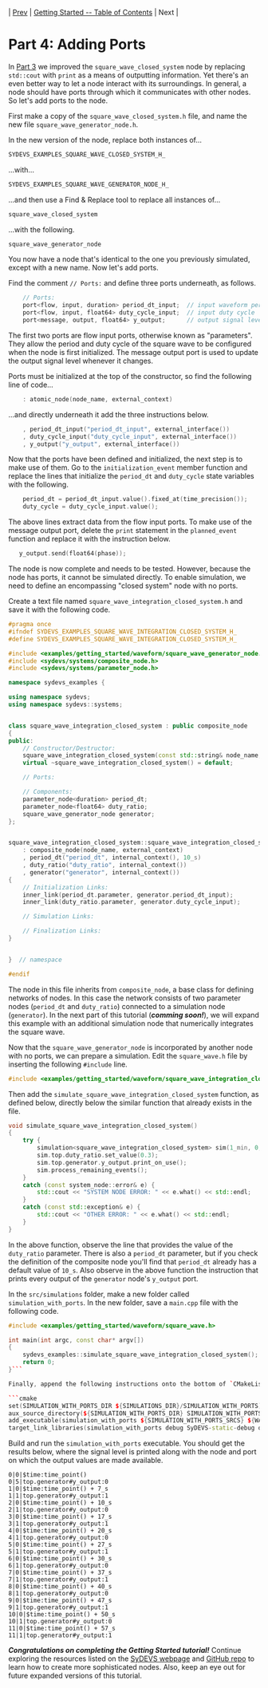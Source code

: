 | [Prev](part03.html) | [Getting Started -- Table of Contents](index.html) | Next |
# Part 4: Adding Ports

In [Part 3](getting_started_part03.html) we improved the `square_wave_closed_system` node by replacing `std::cout` with `print` as a means of outputting information. Yet there's an even better way to let a node interact with its surroundings. In general, a node should have ports through which it communicates with other nodes. So let's add ports to the node.

First make a copy of the `square_wave_closed_system.h` file, and name the new file `square_wave_generator_node.h`.

In the new version of the node, replace both instances of...

```cpp
SYDEVS_EXAMPLES_SQUARE_WAVE_CLOSED_SYSTEM_H_
```

...with...

```cpp
SYDEVS_EXAMPLES_SQUARE_WAVE_GENERATOR_NODE_H_
```

...and then use a Find & Replace tool to replace all instances of...

```cpp
square_wave_closed_system
```

...with the following.

```cpp
square_wave_generator_node
```

You now have a node that's identical to the one you previously simulated, except with a new name. Now let's add ports.

Find the comment `// Ports:` and define three ports underneath, as follows.

```cpp
    // Ports:
    port<flow, input, duration> period_dt_input;  // input waveform period
    port<flow, input, float64> duty_cycle_input;  // input duty cycle
    port<message, output, float64> y_output;      // output signal level
```

The first two ports are flow input ports, otherwise known as "parameters". They allow the period and duty cycle of the square wave to be configured when the node is first initialized. The message output port is used to update the output signal level whenever it changes.

Ports must be initialized at the top of the constructor, so find the following line of code...

```cpp
    : atomic_node(node_name, external_context)
```

...and directly underneath it add the three instructions below.

```cpp
    , period_dt_input("period_dt_input", external_interface())
    , duty_cycle_input("duty_cycle_input", external_interface())
    , y_output("y_output", external_interface())
```

Now that the ports have been defined and initialized, the next step is to make use of them. Go to the `initialization_event` member function and replace the lines that initialize the `period_dt` and `duty_cycle` state variables with the following.

```cpp
    period_dt = period_dt_input.value().fixed_at(time_precision());
    duty_cycle = duty_cycle_input.value();
```

The above lines extract data from the flow input ports. To make use of the message output port, delete the `print` statement in the `planned_event` function and replace it with the instruction below.

```cpp
   y_output.send(float64(phase));
```

The node is now complete and needs to be tested. However, because the node has ports, it cannot be simulated directly. To enable simulation, we need to define an encompassing "closed system" node with no ports.

Create a text file named `square_wave_integration_closed_system.h` and save it with the following code.

```cpp
#pragma once
#ifndef SYDEVS_EXAMPLES_SQUARE_WAVE_INTEGRATION_CLOSED_SYSTEM_H_
#define SYDEVS_EXAMPLES_SQUARE_WAVE_INTEGRATION_CLOSED_SYSTEM_H_

#include <examples/getting_started/waveform/square_wave_generator_node.h>
#include <sydevs/systems/composite_node.h>
#include <sydevs/systems/parameter_node.h>

namespace sydevs_examples {

using namespace sydevs;
using namespace sydevs::systems;


class square_wave_integration_closed_system : public composite_node
{
public:
    // Constructor/Destructor:
    square_wave_integration_closed_system(const std::string& node_name, const node_context& external_context);
    virtual ~square_wave_integration_closed_system() = default;

    // Ports:

    // Components:
    parameter_node<duration> period_dt;
    parameter_node<float64> duty_ratio;
    square_wave_generator_node generator;
};


square_wave_integration_closed_system::square_wave_integration_closed_system(const std::string& node_name, const node_context& external_context)
    : composite_node(node_name, external_context)
    , period_dt("period_dt", internal_context(), 10_s)
    , duty_ratio("duty_ratio", internal_context())
    , generator("generator", internal_context())
{
    // Initialization Links:
    inner_link(period_dt.parameter, generator.period_dt_input);
    inner_link(duty_ratio.parameter, generator.duty_cycle_input);

    // Simulation Links:

    // Finalization Links:
}


}  // namespace

#endif
```

The node in this file inherits from `composite_node`, a base class for defining networks of nodes. In this case the network consists of two parameter nodes (`period_dt` and `duty_ratio`) connected to a simulation node (`generator`). In the next part of this tutorial (***comming soon!***), we will expand this example with an additional simulation node that numerically integrates the square wave.

Now that the `square_wave_generator_node` is incorporated by another node with no ports, we can prepare a simulation. Edit the `square_wave.h` file by inserting the following `#include` line.

```cpp
#include <examples/getting_started/waveform/square_wave_integration_closed_system.h>
```

Then add the `simulate_square_wave_integration_closed_system` function, as defined below, directly below the similar function that already exists in the file.

```cpp
void simulate_square_wave_integration_closed_system()
{
    try {
        simulation<square_wave_integration_closed_system> sim(1_min, 0, std::cout);
        sim.top.duty_ratio.set_value(0.3);
        sim.top.generator.y_output.print_on_use();
        sim.process_remaining_events();
    }
    catch (const system_node::error& e) {
        std::cout << "SYSTEM NODE ERROR: " << e.what() << std::endl;
    }
    catch (const std::exception& e) {
        std::cout << "OTHER ERROR: " << e.what() << std::endl;
    }
}
```

In the above function, observe the line that provides the value of the `duty_ratio` parameter. There is also a `period_dt` parameter, but if you check the definition of the composite node you'll find that `period_dt` already has a default value of `10_s`. Also observe in the above function the instruction that prints every output of the `generator` node's `y_output` port. 

In the `src/simulations` folder, make a new folder called `simulation_with_ports`. In the new folder, save a `main.cpp` file with the following code.

```cpp
#include <examples/getting_started/waveform/square_wave.h>

int main(int argc, const char* argv[])
{
    sydevs_examples::simulate_square_wave_integration_closed_system();
    return 0;
}```

Finally, append the following instructions onto the bottom of `CMakeLists.txt`.

```cmake
set(SIMULATION_WITH_PORTS_DIR ${SIMULATIONS_DIR}/SIMULATION_WITH_PORTS)
aux_source_directory(${SIMULATION_WITH_PORTS_DIR} SIMULATION_WITH_PORTS_SRCS)
add_executable(simulation_with_ports ${SIMULATION_WITH_PORTS_SRCS} ${WAVEFORM_HDRS})
target_link_libraries(simulation_with_ports debug SyDEVS-static-debug optimized SyDEVS-static)
```

Build and run the `simulation_with_ports` executable. You should get the results below, where the signal level is printed along with the node and port on which the output values are made available.

```
0|0|$time:time_point()
0|5|top.generator#y_output:0
1|0|$time:time_point() + 7_s
1|1|top.generator#y_output:1
2|0|$time:time_point() + 10_s
2|1|top.generator#y_output:0
3|0|$time:time_point() + 17_s
3|1|top.generator#y_output:1
4|0|$time:time_point() + 20_s
4|1|top.generator#y_output:0
5|0|$time:time_point() + 27_s
5|1|top.generator#y_output:1
6|0|$time:time_point() + 30_s
6|1|top.generator#y_output:0
7|0|$time:time_point() + 37_s
7|1|top.generator#y_output:1
8|0|$time:time_point() + 40_s
8|1|top.generator#y_output:0
9|0|$time:time_point() + 47_s
9|1|top.generator#y_output:1
10|0|$time:time_point() + 50_s
10|1|top.generator#y_output:0
11|0|$time:time_point() + 57_s
11|1|top.generator#y_output:1
```

***Congratulations on completing the Getting Started tutorial!*** Continue exploring the resources listed on the [SyDEVS webpage](https://autodesk.github.io/sydevs/) and [GitHub repo](https://github.com/Autodesk/sydevs) to learn how to create more sophisticated nodes. Also, keep an eye out for future expanded versions of this tutorial.
